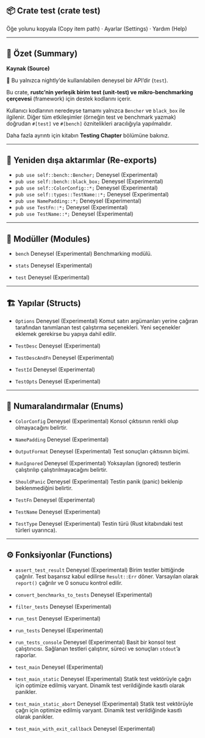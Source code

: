 ## 📦 Crate test (crate test)

Öğe yolunu kopyala (Copy item path) · Ayarlar (Settings) · Yardım (Help)

---

## 🧾 Özet (Summary)

**Kaynak (Source)**

🔬 Bu yalnızca nightly’de kullanılabilen deneysel bir API’dir (`test`).

Bu crate, **rustc’nin yerleşik birim test (unit-test) ve mikro-benchmarking çerçevesi** (framework) için destek kodlarını içerir.

Kullanıcı kodlarının neredeyse tamamı yalnızca `Bencher` ve `black_box` ile ilgilenir. Diğer tüm etkileşimler (örneğin test ve benchmark yazmak) doğrudan `#[test]` ve `#[bench]` öznitelikleri aracılığıyla yapılmalıdır.

Daha fazla ayrıntı için kitabın **Testing Chapter** bölümüne bakınız.

---

## 🔄 Yeniden dışa aktarımlar (Re-exports)

* `pub use self::bench::Bencher;` Deneysel (Experimental)
* `pub use self::bench::black_box;` Deneysel (Experimental)
* `pub use self::ColorConfig::*;` Deneysel (Experimental)
* `pub use self::types::TestName::*;` Deneysel (Experimental)
* `pub use NamePadding::*;` Deneysel (Experimental)
* `pub use TestFn::*;` Deneysel (Experimental)
* `pub use TestName::*;` Deneysel (Experimental)

---

## 🧩 Modüller (Modules)

* `bench` Deneysel (Experimental)
  Benchmarking modülü.

* `stats` Deneysel (Experimental)

* `test` Deneysel (Experimental)

---

## 🏗️ Yapılar (Structs)

* `Options` Deneysel (Experimental)
  Komut satırı argümanları yerine çağıran tarafından tanımlanan test çalıştırma seçenekleri. Yeni seçenekler eklemek gerekirse bu yapıya dahil edilir.

* `TestDesc` Deneysel (Experimental)

* `TestDescAndFn` Deneysel (Experimental)

* `TestId` Deneysel (Experimental)

* `TestOpts` Deneysel (Experimental)

---

## 🔄 Numaralandırmalar (Enums)

* `ColorConfig` Deneysel (Experimental)
  Konsol çıktısının renkli olup olmayacağını belirtir.

* `NamePadding` Deneysel (Experimental)

* `OutputFormat` Deneysel (Experimental)
  Test sonuçları çıktısının biçimi.

* `RunIgnored` Deneysel (Experimental)
  Yoksayılan (ignored) testlerin çalıştırılıp çalıştırılmayacağını belirtir.

* `ShouldPanic` Deneysel (Experimental)
  Testin panik (panic) beklenip beklenmediğini belirtir.

* `TestFn` Deneysel (Experimental)

* `TestName` Deneysel (Experimental)

* `TestType` Deneysel (Experimental)
  Testin türü (Rust kitabındaki test türleri uyarınca).

---

## ⚙️ Fonksiyonlar (Functions)

* `assert_test_result` Deneysel (Experimental)
  Birim testler bittiğinde çağrılır. Test başarısız kabul edilirse `Result::Err` döner. Varsayılan olarak `report()` çağrılır ve 0 sonucu kontrol edilir.

* `convert_benchmarks_to_tests` Deneysel (Experimental)

* `filter_tests` Deneysel (Experimental)

* `run_test` Deneysel (Experimental)

* `run_tests` Deneysel (Experimental)

* `run_tests_console` Deneysel (Experimental)
  Basit bir konsol test çalıştırıcısı. Sağlanan testleri çalıştırır, süreci ve sonuçları `stdout`’a raporlar.

* `test_main` Deneysel (Experimental)

* `test_main_static` Deneysel (Experimental)
  Statik test vektörüyle çağrı için optimize edilmiş varyant. Dinamik test verildiğinde kasıtlı olarak panikler.

* `test_main_static_abort` Deneysel (Experimental)
  Statik test vektörüyle çağrı için optimize edilmiş varyant. Dinamik test verildiğinde kasıtlı olarak panikler.

* `test_main_with_exit_callback` Deneysel (Experimental)
